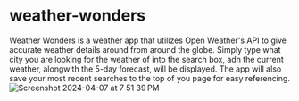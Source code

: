 # weather-wonders
Weather Wonders is a weather app that utilizes Open Weather's API to give accurate weather details around from around the globe. Simply type what city you are looking for the weather of into the search box, adn the current weather, alongwith the 5-day forecast, will be displayed. The app will also save your most recent searches to the top of you page for easy referencing. ![Screenshot 2024-04-07 at 7 51 39 PM](https://github.com/steviesummers/weather-wonders/assets/145593965/045d563f-89bc-45a4-b552-b7702481c6fc)

